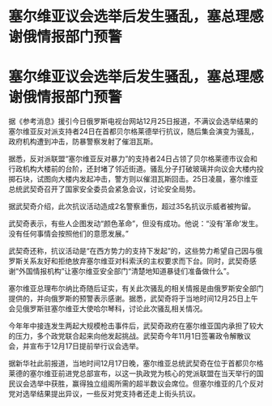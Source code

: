 # 塞尔维亚议会选举后发生骚乱，塞总理感谢俄情报部门预警

# 塞尔维亚议会选举后发生骚乱，塞总理感谢俄情报部门预警

据《参考消息》援引今日俄罗斯电视台网站12月25日报道，不满议会选举结果的塞尔维亚反对派支持者24日在首都贝尔格莱德举行抗议，随后集会演变为骚乱，政府机构遭到冲击，防暴警察发射了催泪瓦斯。

据悉，反对派联盟“塞尔维亚反对暴力”的支持者24日占领了贝尔格莱德市议会和行政机构大楼前的台阶，还封堵了邻近街道。骚乱分子打破玻璃并向议会大楼内投掷石块，试图向大楼内发起冲击，警方则以催泪瓦斯回击。25日凌晨，塞尔维亚总统武契奇召开了国家安全委员会紧急会议，讨论安全局势。

据武契奇介绍，此次抗议活动造成2名警察重伤，超过35名抗议示威者被拘留。

武契奇表示，有些人企图发动“颜色革命”，但没有成功。他说：“没有‘革命’发生。没有任何事情会按照他们的意愿发展。”

武契奇还称，抗议活动是“在西方势力的支持下发起”的，这些势力希望自己因与俄罗斯关系友好和拒绝放弃塞尔维亚对科索沃的主权要求而下台。同时，武契奇感谢“外国情报机构”让塞尔维亚安全部门“清楚地知道暴徒们准备做什么”。

塞尔维亚总理布尔纳比奇随后证实，有关此次骚乱的相关情报是由俄罗斯安全部门提供的，并向俄罗斯的预警表示感谢。据悉，武契奇将于当地时间12月25日上午会见俄罗斯驻塞尔维亚大使哈尔琴科，讨论此次骚乱相关情况。

今年年中接连发生两起大规模枪击事件后，武契奇政府在塞尔维亚国内承担了较大的压力，多个政党联合起来向他发起挑战。武契奇今年11月1日签署政令解散议会，并宣布于12月17日提前举行议会选举。

据新华社此前报道，当地时间12月17日晚，塞尔维亚总统武契奇在位于首都贝尔格莱德的塞尔维亚前进党总部宣布，以这一执政党为核心的党派联盟在当天举行的国民议会选举中获胜，赢得独立组阁所需的超半数议会席位。但塞尔维亚的几个反对党对选举结果提出异议，一些反对党支持者还走上街头抗议。

